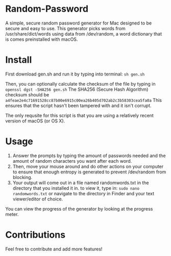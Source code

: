 # Random-Password
A simple, secure random password generator for Mac designed to be secure and easy to use. This generator picks words from /usr/share/dict/words using data from /dev/random, a word dictionary that is comes preinstalled with macOS.

# Install
First download gen.sh and run it by typing into terminal: 
`sh gen.sh`

Then, you can optionally calculate the checksum of the file by typing in
`openssl dgst -SHA256 gen.sh`
The SHA256 (Secure Hash Algorithm) checksum should be `a4feae2e4c71691528cc87b00e6915c00ea26b405d702ab2c3b58303cea5fa0a`
This ensures that the script hasn't been tampered with and it isn't corrupt. 

The only requsite for this script is that you are using a relatively recent version of macOS (or OS X).

# Usage
1. Answer the prompts by typing the amount of passwords needed and the amount of random characters you want after each word. 
2. Then, move your mouse around and do other actions on your computer to ensure that enough entropy is generated to prevent /dev/random from blocking. 
3. Your output will come out in a file named randomwords.txt in the directory that you installed it in. to view it, type in:
`sudo nano randomwords.txt`
or navigate to the directory in Finder and your text viewer/editor of choice.

You can view the progress of the generator by looking at the progress meter.

# Contributions
Feel free to contribute and add more features!
